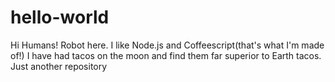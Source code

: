 # hello-world

Hi Humans!
Robot here. I like Node.js and Coffeescript(that's what I'm made of!)
I have had tacos on the moon and find them far superior to Earth tacos.
Just another repository
